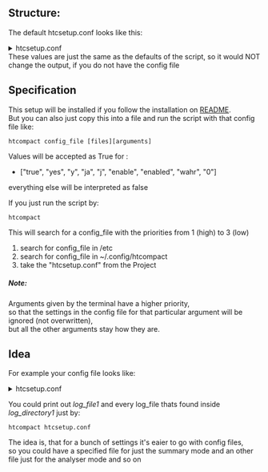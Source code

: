 ## Structure:

The default htcsetup.conf looks like this:
<details>
<summary>
htcsetup.conf
</summary>

```
# this is a comment
# the following lines represent the default htcompact config setup
# the [] represent sections and the lines below the corresponding attributes
# there is no need to specify all of them, but it doesn't hurt

[documents]
files = log_file1

[formats]
table_format = pretty
#       Available Types:
#       plain, simple, github, grid, fancy_grid, pipe,
#       orgtbl, rst, mediawiki, html, latex, latex_raw,
#       latex_booktabs, tsv, default: simple

[htc-files]
stdlog = .log
stderr = .err
stdout = .out

[show-more]
show_std_errors = no
show_std_output = no
show_std_warnings = no

[ignore]
ignore_allocated_resources = False
ignore_job_information = False
ignore_resources = False

[thresholds]
 # everything under 75% is considered "wasting sources"
low_usage = 0.75
# everything over 120%is considered "overusing sources"
bad_usage = 1.2

# be careful with this 
# [search]
# keywords = gpu
# extend = false
## if set, searches is extended with these keywords:
## [err, warn, exception, aborted, abortion, abnormal, fatal]

[features]
summarise = False
analyse = False
to_csv = False
reverse_dns_lookup = disabled
resolve_ip_to_hostname = no

```

</details>
These values are just the same as the defaults of the script,
so it would NOT change the output, if you do not have the config file

## Specification

This setup will be installed if you follow the installation on [README](https://jugit.fz-juelich.de/inm7/infrastructure/loony_tools/htcondor-summariser-script/-/blob/master/README.md). \
But you can also just copy this into a file and run the script with that config file like:
```
htcompact config_file [files][arguments]
```

Values will be accepted as True for :
- ["true", "yes", "y", "ja", "j", "enable", "enabled", "wahr", "0"] 

everything else will be interpreted as false

If you just run the script by:
```
htcompact
```
This will search for a config_file with the priorities from 1 (high) to 3 (low)

1. search for config_file in /etc
2. search for config_file in ~/.config/htcompact
3. take the "htcsetup.conf" from the Project

##### Note:
Arguments given by the terminal have a higher priority,\
so that the settings in the config file for that particular argument will be ignored (not overwritten),\
but all the other arguments stay how they are.

## Idea

For example your config file looks like:
<details>
<summary>
htcsetup.conf
</summary>

```
[documents]
files = log_file1 log_directory1

[htc-files]
stdlog = .log
stderr = .err
stdout = .out
```
</details>

You could print out *log_file1* and every log_file thats found inside *log_directory1* just by:
```
htcompact htcsetup.conf
```

The idea is, that for a bunch of settings it's eaier to go with config files, \
so you could have a specified file for just the summary mode and an other file just for the analyser mode and so on

